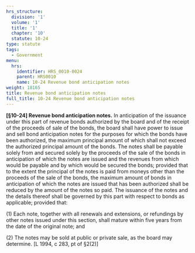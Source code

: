 ```yaml
---
hrs_structure:
  division: '1'
  volume: '1'
  title: '1'
  chapter: '10'
  statute: 10-24
type: statute
tags:
  - Government
menu:
  hrs:
    identifier: HRS_0010-0024
    parent: HRS0010
    name: 10-24 Revenue bond anticipation notes
weight: 18165
title: Revenue bond anticipation notes
full_title: 10-24 Revenue bond anticipation notes
---
```

**[§10-24] Revenue bond anticipation notes.** In anticipation of the issuance under this part of revenue bonds authorized by the board and of the receipt of the proceeds of sale of the bonds, the board shall have power to issue and sell bond anticipation notes for the purposes for which the bonds have been authorized, the maximum principal amount of which shall not exceed the authorized principal amount of the bonds. The notes shall be payable solely from and secured solely by the proceeds of the sale of the bonds in anticipation of which the notes are issued and the revenues from which would be payable and by which would be secured the bonds; provided that to the extent the principal of the notes is paid from moneys other than the proceeds of the sale of the bonds, the maximum amount of bonds in anticipation of which the notes are issued that has been authorized shall be reduced by the amount of the notes so paid. The issuance of the notes and the details thereof shall be governed by this part with respect to bonds as applicable; provided that:

(1) Each note, together with all renewals and extensions, or refundings by other notes issued under this section, shall mature within five years from the date of the original note; and

(2) The notes may be sold at public or private sale, as the board may determine. [L 1994, c 283, pt of §2(2)]